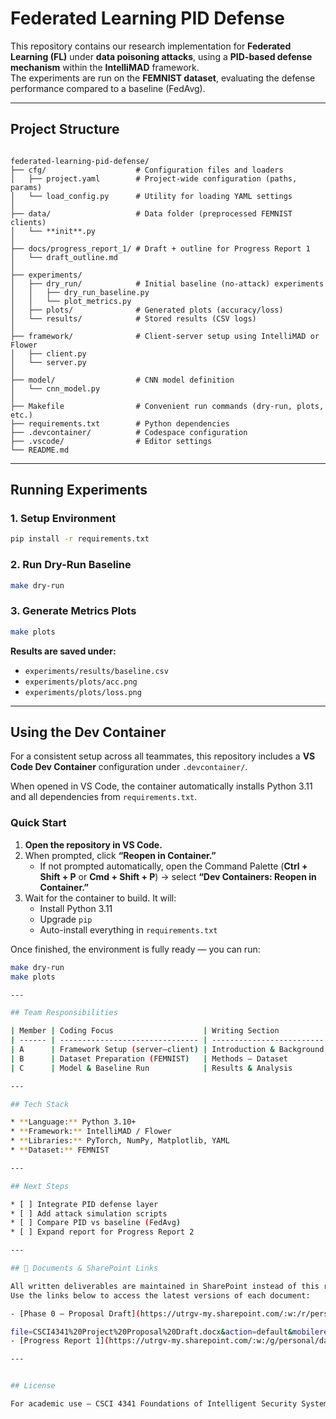 # Federated Learning PID Defense

This repository contains our research implementation for **Federated Learning (FL)** under **data poisoning attacks**, using a **PID-based defense mechanism** within the **IntelliMAD** framework.  
The experiments are run on the **FEMNIST dataset**, evaluating the defense performance compared to a baseline (FedAvg).

---

## Project Structure

```

federated-learning-pid-defense/
├── cfg/                    # Configuration files and loaders
│   ├── project.yaml        # Project-wide configuration (paths, params)
│   └── load_config.py      # Utility for loading YAML settings
│
├── data/                   # Data folder (preprocessed FEMNIST clients)
│   └── **init**.py
│
├── docs/progress_report_1/ # Draft + outline for Progress Report 1
│   └── draft_outline.md
│
├── experiments/
│   ├── dry_run/            # Initial baseline (no-attack) experiments
│   │   ├── dry_run_baseline.py
│   │   └── plot_metrics.py
│   ├── plots/              # Generated plots (accuracy/loss)
│   └── results/            # Stored results (CSV logs)
│
├── framework/              # Client-server setup using IntelliMAD or Flower
│   ├── client.py
│   └── server.py
│
├── model/                  # CNN model definition
│   └── cnn_model.py
│
├── Makefile                # Convenient run commands (dry-run, plots, etc.)
├── requirements.txt        # Python dependencies
├── .devcontainer/          # Codespace configuration
├── .vscode/                # Editor settings
└── README.md

````

---

## Running Experiments

### 1. Setup Environment
```bash
pip install -r requirements.txt
```

### 2. Run Dry-Run Baseline

```bash
make dry-run
```

### 3. Generate Metrics Plots

```bash
make plots
```

**Results are saved under:**

* `experiments/results/baseline.csv`
* `experiments/plots/acc.png`
* `experiments/plots/loss.png`

---

## Using the Dev Container

For a consistent setup across all teammates, this repository includes a **VS Code Dev Container** configuration under `.devcontainer/`.

When opened in VS Code, the container automatically installs Python 3.11 and all dependencies from `requirements.txt`.

### Quick Start

1. **Open the repository in VS Code.**  
2. When prompted, click **“Reopen in Container.”**  
   - If not prompted automatically, open the Command Palette (**Ctrl + Shift + P** or **Cmd + Shift + P**) → select **“Dev Containers: Reopen in Container.”**
3. Wait for the container to build. It will:
   - Install Python 3.11  
   - Upgrade `pip`  
   - Auto-install everything in `requirements.txt`  

Once finished, the environment is fully ready — you can run:
```bash
make dry-run
make plots

---

## Team Responsibilities

| Member | Coding Focus                    | Writing Section           |
| ------ | ------------------------------- | ------------------------- |
| A      | Framework Setup (server–client) | Introduction & Background |
| B      | Dataset Preparation (FEMNIST)   | Methods – Dataset         |
| C      | Model & Baseline Run            | Results & Analysis        |

---

## Tech Stack

* **Language:** Python 3.10+
* **Framework:** IntelliMAD / Flower
* **Libraries:** PyTorch, NumPy, Matplotlib, YAML
* **Dataset:** FEMNIST

---

## Next Steps

* [ ] Integrate PID defense layer
* [ ] Add attack simulation scripts
* [ ] Compare PID vs baseline (FedAvg)
* [ ] Expand report for Progress Report 2

---

## 📄 Documents & SharePoint Links

All written deliverables are maintained in SharePoint instead of this repository.  
Use the links below to access the latest versions of each document:

- [Phase 0 – Proposal Draft](https://utrgv-my.sharepoint.com/:w:/r/personal/david_sanchez15_utrgv_edu/_layouts/15/Doc.aspx?sourcedoc=%7B3A064FC5-FE71-444E-9A1A-8808A8653C06%7D&

file=CSCI4341%20Project%20Proposal%20Draft.docx&action=default&mobileredirect=true)
- [Progress Report 1](https://utrgv-my.sharepoint.com/:w:/g/personal/david_sanchez15_utrgv_edu/EY7EzboliIlMo1sxI2Nu-7MBzzuZG3rIZXGCj8G6Oijv8A?e=8NuHhH)

---


## License

For academic use — CSCI 4341 Foundations of Intelligent Security Systems (Fall 2025).

